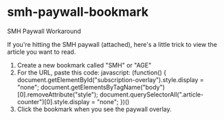 smh-paywall-bookmark
====================

SMH Paywall Workaround

If you're hitting the SMH paywall (attached), here's a little trick to view the article you want to read.

1. Create a new bookmark called "SMH" or "AGE"
2. For the URL, paste this code: javascript: (function() { document.getElementById("subscription-overlay").style.display = "none"; document.getElementsByTagName("body")[0].removeAttribute("style"); document.querySelectorAll(".article-counter")[0].style.display = "none"; })()
3. Click the bookmark when you see the paywall overlay.
